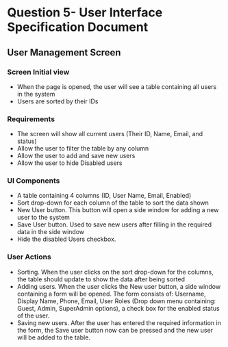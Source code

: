 # Question 5- User Interface Specification Document
## User Management Screen
### Screen Initial view
- When the page is opened, the user will see a table containing all users in the system
- Users are sorted by their IDs

### Requirements
- The screen will show all current users (Their ID, Name, Email, and status)
- Allow the user to filter the table by any column
- Allow the user to add and save new users
- Allow the user to hide Disabled users

### UI Components
- A table containing 4 columns (ID, User Name, Email, Enabled)
- Sort drop-down for each column of the table to sort the data shown
- New User button. This button will open a side window for adding a new user to the system
- Save User button. Used to save new users after filling in the required data in the side window
- Hide the disabled Users checkbox. 

### User Actions
- Sorting. When the user clicks on the sort drop-down for the columns, the table should update to show the data after being sorted
- Adding users. When the user clicks the New user button, a side window containing a form will be opened. The form consists of: 
  Username, Display Name, Phone, Email, User Roles (Drop down menu containing: Guest, Admin, SuperAdmin options), a check box for the enabled status of the user.
- Saving new users. After the user has entered the required information in the form, the Save user button now can be pressed and the new user will be added to the table.
